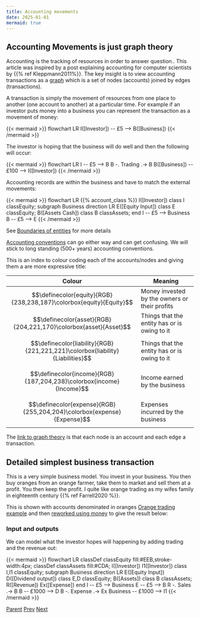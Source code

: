 ```yaml
---
title: Accounting movements
date: 2025-01-01
mermaid: true
---
```


## Accounting Movements is just graph theory

Accounting is the tracking of resources in order to answer question.. This article 
was inspired by a post explaining accounting for computer scientists by
{{% ref Kleppmann2011%}}. The key insight is to view accounting transactions as
a [graph](<https://en.wikipedia.org/wiki/Graph_(discrete_mathematics)>) which is a set of nodes
(accounts) joined by edges (transactions).

A transaction is simply the movement of resources from one place to another (one account to another) at a particular time.
For example if an investor puts money into a business you can represent the transaction as a movement of money:

{{< mermaid >}}
flowchart LR
I([Investor]) -- £5 --> B([Business])
{{< /mermaid >}}

The investor is hoping that the business will do well and then the following will occur:

{{< mermaid >}}
flowchart LR
I -- £5 --> B
B -. Trading .-> B
B([Business]) -- £100 --> I([Investor])
{{< /mermaid >}}

Accounting records are within the business and have to match the external movements:

{{< mermaid >}}
flowchart LR
{{% account_class %}}
I([Investor])
class I classEquity;
subgraph Business
direction LR
E([Equity Input])
class E classEquity;
B([Assets Cash])
class B classAssets;
end
I -- £5 --> Business
B -- £5 --> E
{{< /mermaid >}}

See [Boundaries of entities](/afp/movements/boundaries/) for more details

[Accounting conventions](/afp/movements/conventions/) can go either way and can get confusing.
We will stick to long standing (500+ years) accounting conventions.

This is an index to colour coding each of the accounts/nodes and giving them a are more expressive
title:

| Colour                                                                         | Meaning                                       |
| ------------------------------------------------------------------------------ | --------------------------------------------- |
| $$\definecolor{equity}{RGB}{238,238,187}\colorbox{equity}{Equity}$$            | Money invested by the owners or their profits |
| $$\definecolor{asset}{RGB}{204,221,170}\colorbox{asset}{Asset}$$               | Things that the entity has or is owing to it  |
| $$\definecolor{liability}{RGB}{221,221,221}\colorbox{liability}{Liabilities}$$ | Things that the entity has or is owing to it  |
| $$\definecolor{income}{RGB}{187,204,238}\colorbox{income}{Income}$$            | Income earned by the business                 |
| $$\definecolor{expense}{RGB}{255,204,204}\colorbox{expense}{Expense}$$         | Expenses incurred by the business             |

The [link to graph theory](/afp/movements/graphtheory/) is that each node is an account and each edge a transaction.

## Detailed simplest business transaction

This is a very simple business model. You invest in your business. You then buy oranges
from an orange farmer, take them to market and sell them at a profit.   You then keep the profit. I quite like
orange trading as my wifes family in eighteenth century {{% ref Farrell2020 %}}.

This is shown with accounts denominated in oranges [Orange trading example](/afp/movements/oranges/) and then [reworked using money](/afp/movements/orangesasmoney/)  to give the result below:

### Input and outputs

We can model what the investor hopes will happening by adding trading and the revenue out:

{{< mermaid >}}
flowchart LR
classDef classEquity fill:#EEB,stroke-width:4px;
classDef classAssets fill:#CDA;
I([Investor])
I1([Investor])
class I,I1 classEquity;
subgraph Business
direction LR
E([Equity Input])
D([Dividend output])
class E,D classEquity;
B([Assets])
class B classAssets;
R([Revenue])
Ex([Expense])
end
I -- £5 --> Business
E -- £5 --> B
R -. Sales .-> B
B -- £1000 --> D
B -. Expense .-> Ex
Business -- £1000 --> I1
{{< /mermaid >}}


[Parent](/afp/) [Prev](/afp/uruk/) [Next](/afp/double-entry-bookkeeping/)